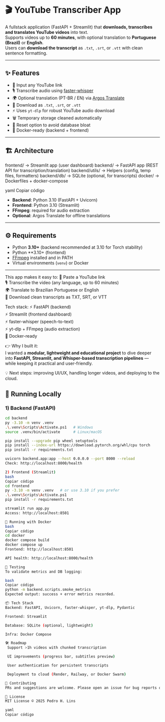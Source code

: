 # 🎬 YouTube Transcriber App

A fullstack application (FastAPI + Streamlit) that **downloads, transcribes and translates YouTube videos** into text.  
Supports videos up to **60 minutes**, with optional translation to **Portuguese (Brazil)** or **English**.  
Users can **download the transcript** as `.txt`, `.srt`, or `.vtt` with clean sentence formatting.

---

## ✨ Features
- 🔗 Input any YouTube link
- 🎙️ Transcribe audio using [faster-whisper](https://github.com/guillaumekln/faster-whisper)
- 🌍 Optional translation (PT-BR / EN) via [Argos Translate](https://github.com/argosopentech/argos-translate)
- 📄 Download as `.txt`, `.srt`, or `.vtt`
- ⚡ Uses `yt-dlp` for robust YouTube audio download
- 🗑️ Temporary storage cleaned automatically
- 🧹 Reset option to avoid database bloat
- 🐳 Docker-ready (backend + frontend)

---

## 🏗️ Architecture
frontend/ → Streamlit app (user dashboard)
backend/ → FastAPI app (REST API for transcription/translation)
backend/utils/ → Helpers (config, temp files, formatters)
backend/db/ → SQLite (optional, for transcripts)
docker/ → Dockerfiles + docker-compose

yaml
Copiar código

- **Backend**: Python 3.10 (FastAPI + Uvicorn)  
- **Frontend**: Python 3.10 (Streamlit)  
- **FFmpeg**: required for audio extraction  
- **Optional**: Argos Translate for offline translations  

---

## ⚙️ Requirements
- Python **3.10+** (backend recommended at 3.10 for Torch stability)
- Python **3.10+ (frontend)
- [FFmpeg](https://ffmpeg.org/download.html) installed and in PATH
- Virtual environments (`venv`) or Docker

---

This app makes it easy to:
🔗 Paste a YouTube link  
🎙️ Transcribe the video (any language, up to 60 minutes)  
🌍 Translate to Brazilian Portuguese or English  
📄 Download clean transcripts as TXT, SRT, or VTT  

Tech stack:
⚡ FastAPI (backend)  
⚡ Streamlit (frontend dashboard)  
⚡ faster-whisper (speech-to-text)  
⚡ yt-dlp + FFmpeg (audio extraction)  
🐳 Docker-ready  

👉 Why I built it:  
I wanted a **modular, lightweight and educational project** to dive deeper into **FastAPI, Streamlit, and Whisper-based transcription pipelines** — while keeping it practical and user-friendly.  

💡 Next steps: improving UI/UX, handling longer videos, and deploying to the cloud.

## 🚀 Running Locally

### 1) Backend (FastAPI)
```bash
cd backend
py -3.10 -m venv .venv
.\.venv\Scripts\Activate.ps1   # Windows
source .venv/bin/activate      # Linux/macOS

pip install --upgrade pip wheel setuptools
pip install --index-url https://download.pytorch.org/whl/cpu torch
pip install -r requirements.txt

uvicorn backend.app:app --host 0.0.0.0 --port 8000 --reload
Check: http://localhost:8000/health

2) Frontend (Streamlit)
bash
Copiar código
cd frontend
py -3.10 -m venv .venv   # or use 3.10 if you prefer
.\.venv\Scripts\Activate.ps1
pip install -r requirements.txt

streamlit run app.py
Access: http://localhost:8501

🐳 Running with Docker
bash
Copiar código
cd docker
docker compose build
docker compose up
Frontend: http://localhost:8501

API health: http://localhost:8000/health

🧪 Testing
To validate metrics and DB logging:

bash
Copiar código
python -m backend.scripts.smoke_metrics
Expected output: success + error metrics recorded.

📦 Tech Stack
Backend: FastAPI, Uvicorn, faster-whisper, yt-dlp, Pydantic

Frontend: Streamlit

Database: SQLite (optional, lightweight)

Infra: Docker Compose

🛠️ Roadmap
 Support >1h videos with chunked transcription

 UI improvements (progress bar, subtitles preview)

 User authentication for persistent transcripts

 Deployment to cloud (Render, Railway, or Docker Swarm)

🤝 Contributing
PRs and suggestions are welcome. Please open an issue for bug reports or feature requests.

📜 License
MIT License © 2025 Pedro H. Lins

yaml
Copiar código
